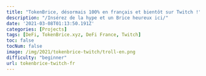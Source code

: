 ```yaml
---
title: "TokenBrice, désormais 100% en français et bientôt sur Twitch !"
description: "/Insérez de la hype et un Brice heureux ici/"
date: '2021-03-08T01:13:50.191Z'
categories: [Projects]
tags: [DeFi, TokenBrice.xyz, DeFi France, Twitch]
toc: false
tocNum: false
image: /img/2021/tokenbrice-twitch/troll-en.png
difficulty: "beginner"
url: tokenbrice-twitch-fr
---
```


